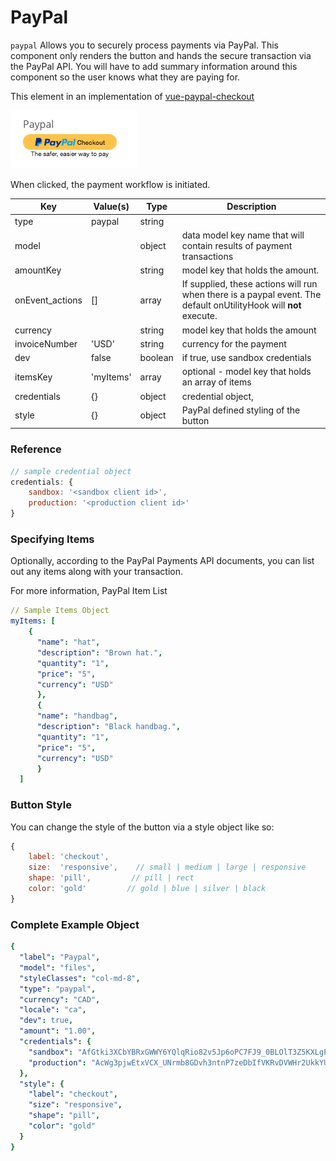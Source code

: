 # PayPal

`paypal` Allows you to securely process payments via PayPal. This component only renders the button and hands the secure transaction via the PayPal API. You will have to add summary information around this component so the user knows what they are paying for.

This element in an implementation of [vue-paypal-checkout](https://github.com/khoanguyen96/vue-paypal-checkout)

![](<../../../.gitbook/assets/Screen Shot 2017-11-10 at 1.12.57 PM.png>)

When clicked, the payment workflow is initiated.

| Key              | Value(s)  | Type    | Description                                                                                                       |
| ---------------- | --------- | ------- | ----------------------------------------------------------------------------------------------------------------- |
| type             | paypal    | string  |                                                                                                                   |
| model            |           | object  | data model key name that will contain results of payment transactions                                             |
| amountKey        |           | string  | model key that holds the amount.                                                                                  |
| onEvent\_actions | \[]       | array   | If supplied, these actions will run when there is a paypal event. The default onUtilityHook will **not** execute. |
| currency         |           | string  | model key that holds the amount                                                                                   |
| invoiceNumber    | 'USD'     | string  | currency for the payment                                                                                          |
| dev              | false     | boolean | if true, use sandbox credentials                                                                                  |
| itemsKey         | 'myItems' | array   | optional - model key that holds an array of items                                                                 |
| credentials      | {}        | object  | credential object,                                                                                                |
| style            | {}        | object  | PayPal defined styling of the button                                                                              |

### Reference

```javascript
// sample credential object
credentials: {
    sandbox: '<sandbox client id>',
    production: '<production client id>'
}
```

### Specifying Items

Optionally, according to the PayPal Payments API documents, you can list out any items along with your transaction.

For more information, PayPal Item List

```yaml
// Sample Items Object
myItems: [
    {
      "name": "hat",
      "description": "Brown hat.",
      "quantity": "1",
      "price": "5",
      "currency": "USD"
      },
      {
      "name": "handbag",
      "description": "Black handbag.",
      "quantity": "1",
      "price": "5",
      "currency": "USD"
      }
  ]
```

### Button Style

You can change the style of the button via a style object like so:

```javascript
{
    label: 'checkout',
    size:  'responsive',    // small | medium | large | responsive
    shape: 'pill',         // pill | rect
    color: 'gold'         // gold | blue | silver | black
}
```

### Complete Example Object

```yaml
{
  "label": "Paypal",
  "model": "files",
  "styleClasses": "col-md-8",
  "type": "paypal",
  "currency": "CAD",
  "locale": "ca",
  "dev": true,
  "amount": "1.00",
  "credentials": {
    "sandbox": "AfGtki3XCbYBRxGWWY6YQlqRio82v5Jp6oPC7FJ9_0BLOlT3Z5KXLgPVmVGoCtZQTDuaYhrCM7ez3P9g",
    "production": "AcWg3pjwEtxVCX_UNrmb8GDvh3ntnP7zeDbIfVKRvDVWHr2UkkYUM9ze0r4-H4HkhzGtBEXE21iFsmg2"
  },
  "style": {
    "label": "checkout",
    "size": "responsive",
    "shape": "pill",
    "color": "gold"
  }
}
```

